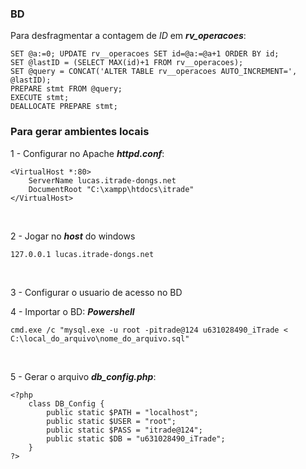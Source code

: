 ### BD
Para desfragmentar a contagem de _ID_ em **_rv_operacoes_**:
```
SET @a:=0; UPDATE rv__operacoes SET id=@a:=@a+1 ORDER BY id;
SET @lastID = (SELECT MAX(id)+1 FROM rv__operacoes); 
SET @query = CONCAT('ALTER TABLE rv__operacoes AUTO_INCREMENT=', @lastID); 
PREPARE stmt FROM @query; 
EXECUTE stmt; 
DEALLOCATE PREPARE stmt;
```

### Para gerar ambientes locais
1 - Configurar no Apache **_httpd.conf_**:
```
<VirtualHost *:80>
    ServerName lucas.itrade-dongs.net
    DocumentRoot "C:\xampp\htdocs\itrade"
</VirtualHost>
```
<br>

2 - Jogar no **_host_** do windows
```
127.0.0.1 lucas.itrade-dongs.net
```
<br>

3 - Configurar o usuario de acesso no BD
<br>

4 - Importar o BD:
**_Powershell_**
```
cmd.exe /c "mysql.exe -u root -pitrade@124 u631028490_iTrade < C:\local_do_arquivo\nome_do_arquivo.sql"
```
<br>

5 - Gerar o arquivo **_db_config.php_**:
```
<?php
	class DB_Config {
		public static $PATH = "localhost";
		public static $USER = "root";
		public static $PASS = "itrade@124";
		public static $DB = "u631028490_iTrade";
	}
?>
```
